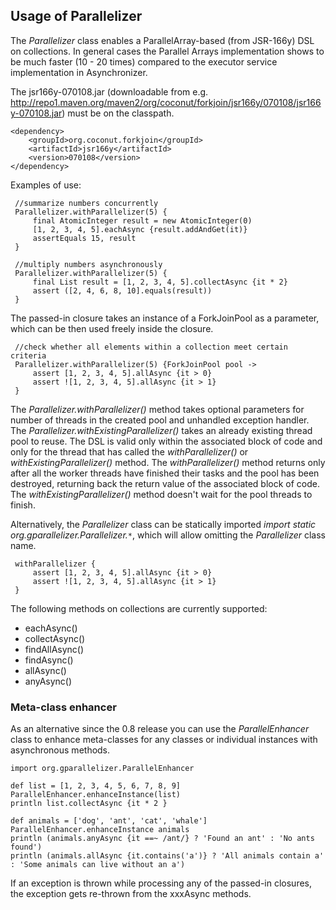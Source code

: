 ## Usage of Parallelizer ##

The _Parallelizer_ class enables a ParallelArray-based (from JSR-166y) DSL on collections. In general cases the Parallel Arrays implementation shows to be much faster (10 - 20 times) compared to the executor service implementation in Asynchronizer.

The jsr166y-070108.jar (downloadable from e.g. http://repo1.maven.org/maven2/org/coconut/forkjoin/jsr166y/070108/jsr166y-070108.jar) must be on the classpath.

```
<dependency>
    <groupId>org.coconut.forkjoin</groupId>
    <artifactId>jsr166y</artifactId>
    <version>070108</version>
</dependency>
```

Examples of use:
```
 //summarize numbers concurrently
 Parallelizer.withParallelizer(5) {
     final AtomicInteger result = new AtomicInteger(0)
     [1, 2, 3, 4, 5].eachAsync {result.addAndGet(it)}
     assertEquals 15, result
 }

 //multiply numbers asynchronously
 Parallelizer.withParallelizer(5) {
     final List result = [1, 2, 3, 4, 5].collectAsync {it * 2}
     assert ([2, 4, 6, 8, 10].equals(result))
 }
```
The passed-in closure takes an instance of a ForkJoinPool as a parameter, which can be then used freely inside the closure.
```
 //check whether all elements within a collection meet certain criteria
 Parallelizer.withParallelizer(5) {ForkJoinPool pool ->
     assert [1, 2, 3, 4, 5].allAsync {it > 0}
     assert ![1, 2, 3, 4, 5].allAsync {it > 1}
 }
```
The _Parallelizer.withParallelizer()_ method takes optional parameters for number of threads in the created pool and unhandled exception handler. The _Parallelizer.withExistingParallelizer()_ takes an already existing thread pool to reuse.
The DSL is valid only within the associated block of code and only for the thread that has called the _withParallelizer()_ or _withExistingParallelizer()_ method. The _withParallelizer()_ method returns only after all the worker threads have finished their tasks and the pool has been destroyed, returning back the return value of the associated block of code. The _withExistingParallelizer()_ method doesn't wait for the pool threads to finish.

Alternatively, the _Parallelizer_ class can be statically imported _import static org.gparallelizer.Parallelizer.`*`_, which will allow omitting the _Parallelizer_ class name.
```
 withParallelizer {
     assert [1, 2, 3, 4, 5].allAsync {it > 0}
     assert ![1, 2, 3, 4, 5].allAsync {it > 1}
 }
```
The following methods on collections are currently supported:
  * eachAsync()
  * collectAsync()
  * findAllAsync()
  * findAsync()
  * allAsync()
  * anyAsync()

### Meta-class enhancer ###
As an alternative since the 0.8 release you can use the _ParallelEnhancer_ class to enhance meta-classes for any classes or individual instances with asynchronous methods.
```
import org.gparallelizer.ParallelEnhancer

def list = [1, 2, 3, 4, 5, 6, 7, 8, 9]
ParallelEnhancer.enhanceInstance(list)
println list.collectAsync {it * 2 }

def animals = ['dog', 'ant', 'cat', 'whale']
ParallelEnhancer.enhanceInstance animals
println (animals.anyAsync {it ==~ /ant/} ? 'Found an ant' : 'No ants found')
println (animals.allAsync {it.contains('a')} ? 'All animals contain a' : 'Some animals can live without an a')
```

If an exception is thrown while processing any of the passed-in closures, the exception gets re-thrown from the xxxAsync methods.